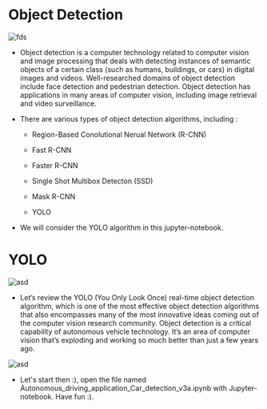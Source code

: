 # Object Detection

![fds](https://www.pyimagesearch.com/wp-content/uploads/2014/10/sliding_window_example.gif)

* Object detection is a computer technology related to computer vision and image processing that deals with detecting instances of semantic objects of a certain class (such as humans, buildings, or cars) in digital images and videos. Well-researched domains of object detection include face detection and pedestrian detection. Object detection has applications in many areas of computer vision, including image retrieval and video surveillance. 

* There are various types of object detection algorithms, including :

     * Region-Based Conolutional Nerual Network (R-CNN)
     
     * Fast R-CNN
     
     * Faster R-CNN
     
     *  Single Shot Multibox Detecton (SSD)
     
     * Mask R-CNN
     
     * YOLO
     
* We will consider the YOLO algorithm in this jupyter-notebook.


# YOLO

![asd](https://user-images.githubusercontent.com/54184905/93585081-eb911100-f9ae-11ea-8d8d-e2261acc9d7d.gif)


* Let’s review the YOLO (You Only Look Once) real-time object detection algorithm, which is one of the most effective object detection algorithms that also encompasses many of the most innovative ideas coming out of the computer vision research community. Object detection is a critical capability of autonomous vehicle technology. It’s an area of computer vision that’s exploding and working so much better than just a few years ago. 

![asd](https://user-images.githubusercontent.com/54184905/93585323-462a6d00-f9af-11ea-9f09-96cba85c9903.png)


* Let's start then :), open the file named Autonomous_driving_application_Car_detection_v3a.ipynb with Jupyter-notebook. Have fun :).





